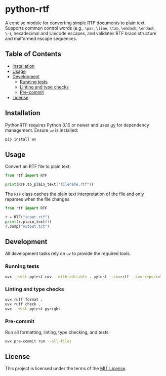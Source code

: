 # python-rtf

A concise module for converting simple RTF documents to plain text. Supports
common control words (e.g., `\par`, `\line`, `\tab`, `\emdash`, `\endash`,
`\~`), hexadecimal and Unicode escapes, and validates RTF brace structure and
malformed escape sequences.

## Table of Contents
- [Installation](#installation)
- [Usage](#usage)
- [Development](#development)
  - [Running tests](#running-tests)
  - [Linting and type checks](#linting-and-type-checks)
  - [Pre-commit](#pre-commit)
- [License](#license)

## Installation
PythonRTF requires Python 3.10 or newer and uses [uv](https://github.com/astral-sh/uv) for dependency management. Ensure `uv` is installed:

```bash
pip install uv
```

## Usage
Convert an RTF file to plain text:

```python
from rtf import RTF

print(RTF.to_plain_text("filename.rtf"))
```

The `RTF` class caches the plain text interpretation of the file and only reparses when the file changes:

```python
from rtf import RTF

r = RTF("input.rtf")
print(r.plain_text())
r.dump("output.txt")
```

## Development
All development tasks rely on `uv` to provide the required tools.

### Running tests
```bash
uvx --with pytest-cov --with-editable . pytest --cov=rtf --cov-report=term-missing
```

### Linting and type checks
```bash
uvx ruff format .
uvx ruff check .
uvx --with pytest pyright
```

### Pre-commit
Run all formatting, linting, type checking, and tests:

```bash
uvx pre-commit run --all-files
```

## License
This project is licensed under the terms of the [MIT License](LICENSE).
